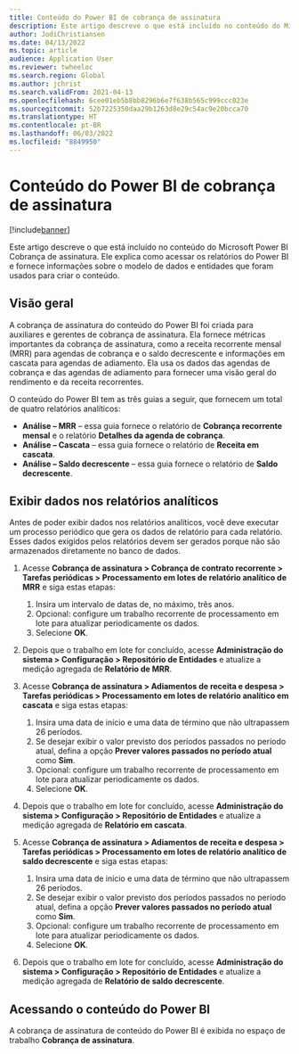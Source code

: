 ```yaml
---
title: Conteúdo do Power BI de cobrança de assinatura
description: Este artigo descreve o que está incluído no conteúdo do Microsoft Power BI Cobrança de assinatura.
author: JodiChristiansen
ms.date: 04/13/2022
ms.topic: article
audience: Application User
ms.reviewer: twheeloc
ms.search.region: Global
ms.author: jchrist
ms.search.validFrom: 2021-04-13
ms.openlocfilehash: 6cee01eb5b8bb8296b6e7f638b565c999ccc023e
ms.sourcegitcommit: 52b7225350daa29b1263d8e29c54ac9e20bcca70
ms.translationtype: HT
ms.contentlocale: pt-BR
ms.lasthandoff: 06/03/2022
ms.locfileid: "8849950"
---
```

# <a name="subscription-billing-power-bi-content"></a>Conteúdo do Power BI de cobrança de assinatura

[!include[banner](../includes/banner.md)]

Este artigo descreve o que está incluído no conteúdo do Microsoft Power BI Cobrança de assinatura. Ele explica como acessar os relatórios do Power BI e fornece informações sobre o modelo de dados e entidades que foram usados para criar o conteúdo. 

## <a name="overview"></a>Visão geral

A cobrança de assinatura do conteúdo do Power BI foi criada para auxiliares e gerentes de cobrança de assinatura. Ela fornece métricas importantes da cobrança de assinatura, como a receita recorrente mensal (MRR) para agendas de cobrança e o saldo decrescente e informações em cascata para agendas de adiamento. Ela usa os dados das agendas de cobrança e das agendas de adiamento para fornecer uma visão geral do rendimento e da receita recorrentes.

O conteúdo do Power BI tem as três guias a seguir, que fornecem um total de quatro relatórios analíticos: 

- **Análise – MRR** – essa guia fornece o relatório de **Cobrança recorrente mensal** e o relatório **Detalhes da agenda de cobrança**.
- **Análise – Cascata** – essa guia fornece o relatório de **Receita em cascata**.
- **Análise – Saldo decrescente** – essa guia fornece o relatório de **Saldo decrescente**.

## <a name="view-data-on-the-analytical-reports"></a>Exibir dados nos relatórios analíticos

Antes de poder exibir dados nos relatórios analíticos, você deve executar um processo periódico que gera os dados de relatório para cada relatório. Esses dados exigidos pelos relatórios devem ser gerados porque não são armazenados diretamente no banco de dados. 

1. Acesse **Cobrança de assinatura \> Cobrança de contrato recorrente \> Tarefas periódicas \> Processamento em lotes de relatório analítico de MRR** e siga estas etapas:

    1. Insira um intervalo de datas de, no máximo, três anos.
    2. Opcional: configure um trabalho recorrente de processamento em lote para atualizar periodicamente os dados.
    3. Selecione **OK**.

2. Depois que o trabalho em lote for concluído, acesse **Administração do sistema \> Configuração \> Repositório de Entidades** e atualize a medição agregada de **Relatório de MRR**. 
3. Acesse **Cobrança de assinatura \> Adiamentos de receita e despesa \> Tarefas periódicas \> Processamento em lotes de relatório analítico em cascata** e siga estas etapas:

    1. Insira uma data de início e uma data de término que não ultrapassem 26 períodos. 
    2. Se desejar exibir o valor previsto dos períodos passados no período atual, defina a opção **Prever valores passados no período atual** como **Sim**.
    3. Opcional: configure um trabalho recorrente de processamento em lote para atualizar periodicamente os dados.
    4. Selecione **OK**. 

4. Depois que o trabalho em lote for concluído, acesse **Administração do sistema \> Configuração \> Repositório de Entidades** e atualize a medição agregada de **Relatório em cascata**.
5. Acesse **Cobrança de assinatura \> Adiamentos de receita e despesa \> Tarefas periódicas \> Processamento em lotes de relatório analítico de saldo decrescente** e siga estas etapas:

    1. Insira uma data de início e uma data de término que não ultrapassem 26 períodos. 
    2. Se desejar exibir o valor previsto dos períodos passados no período atual, defina a opção **Prever valores passados no período atual** como **Sim**.
    3. Opcional: configure um trabalho recorrente de processamento em lote para atualizar periodicamente os dados.
    4. Selecione **OK**.

6. Depois que o trabalho em lote for concluído, acesse **Administração do sistema \> Configuração \> Repositório de Entidades** e atualize a medição agregada de **Relatório de saldo decrescente**.

## <a name="accessing-the-power-bi-content"></a>Acessando o conteúdo do Power BI

A cobrança de assinatura de conteúdo do Power BI é exibida no espaço de trabalho **Cobrança de assinatura**.
